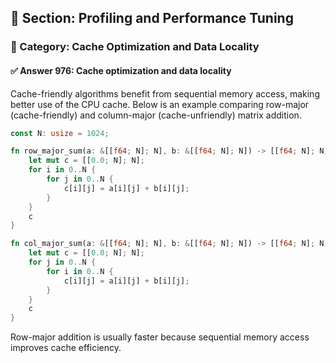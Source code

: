 ## 📘 Section: Profiling and Performance Tuning  
### 🔹 Category: Cache Optimization and Data Locality  
#### ✅ Answer 976: Cache optimization and data locality

Cache-friendly algorithms benefit from sequential memory access, making better use of the CPU cache. Below is an example comparing row-major (cache-friendly) and column-major (cache-unfriendly) matrix addition.

```rust
const N: usize = 1024;

fn row_major_sum(a: &[[f64; N]; N], b: &[[f64; N]; N]) -> [[f64; N]; N] {
    let mut c = [[0.0; N]; N];
    for i in 0..N {
        for j in 0..N {
            c[i][j] = a[i][j] + b[i][j];
        }
    }
    c
}

fn col_major_sum(a: &[[f64; N]; N], b: &[[f64; N]; N]) -> [[f64; N]; N] {
    let mut c = [[0.0; N]; N];
    for j in 0..N {
        for i in 0..N {
            c[i][j] = a[i][j] + b[i][j];
        }
    }
    c
}
```

Row-major addition is usually faster because sequential memory access improves cache efficiency.
